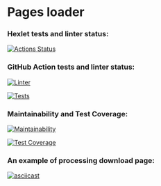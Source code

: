 # Pages loader

### Hexlet tests and linter status:
[![Actions Status](https://github.com/kvazar941/python-project-lvl3/workflows/hexlet-check/badge.svg)](https://github.com/kvazar941/python-project-lvl3/actions)

### GitHub Action tests and linter status:

[![Linter](https://github.com/kvazar941/python-project-lvl3/actions/workflows/workflows_make_lint.yml/badge.svg)](https://github.com/kvazar941/python-project-lvl3/actions/workflows/workflows_make_lint.yml)

[![Tests](https://github.com/kvazar941/python-project-lvl3/actions/workflows/workflows_test_page_loader.yml/badge.svg)](https://github.com/kvazar941/python-project-lvl3/actions/workflows/workflows_test_page_loader.yml)

### Maintainability and Test Coverage:

[![Maintainability](https://api.codeclimate.com/v1/badges/d0a1c9051540ab6c1750/maintainability)](https://codeclimate.com/github/kvazar941/python-project-lvl3/maintainability)

[![Test Coverage](https://api.codeclimate.com/v1/badges/d0a1c9051540ab6c1750/test_coverage)](https://codeclimate.com/github/paambaati/codeclimate-action/test_coverage)

### An example of processing download page:

[![asciicast](https://asciinema.org/a/YbdEVZtJoWnM7LUysrBmWCQdf.svg)](https://asciinema.org/a/YbdEVZtJoWnM7LUysrBmWCQdf)

